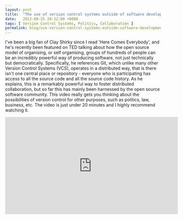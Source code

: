 ```yaml
---
layout: post
title:  "The use of version control systems outside of software development"
date:   2012-09-25 20:32:00 +0000
tags: [ Version Control Systems, Politics, Collaboration ]
permalink: blog/use-version-control-systems-outside-software-development
---
```

I've been a big fan of Clay Shirky since I read 'Here Comes Everybody', and he's recently been featured on TED talking about how the open source model of organising, or self organising, groups of hundreds of people can be an incredibly powerful way of producing software, not just technically but democratically. Specifically, he references Git, which unlike many other Version Control Systems (VCS), operates in a distributed way, that is there isn't one central place or repository - everyone who is participating has access to all the source code and all the source code history. As he explains, this is a remarkably powerful way to foster distributed collaboration, but so far this has mainly been harnessed by the open source software community. This video really gets you thinking about the possibilities of version control for other purposes, such as politics, law, business, etc. The video is just under 20 minutes and I highly recommend watching it.

<iframe width="560" height="315" src="https://www.youtube.com/embed/CEN4XNth61o" frameborder="0" allowfullscreen></iframe>
